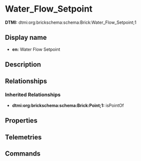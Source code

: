 # Water_Flow_Setpoint
**DTMI:** dtmi:org:brickschema:schema:Brick:Water_Flow_Setpoint;1
## Display name
- **en:** Water Flow Setpoint
## Description
## Relationships
### Inherited Relationships
* **dtmi:org:brickschema:schema:Brick:Point;1:** isPointOf
## Properties
## Telemetries
## Commands
